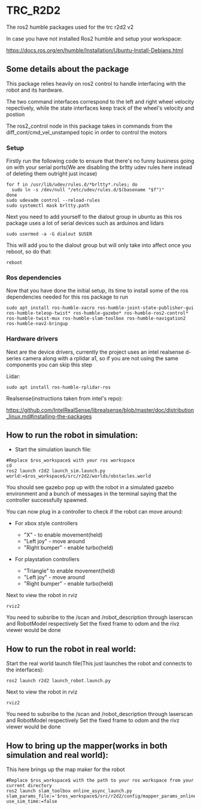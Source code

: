 # TRC_R2D2
The ros2 humble packages used for the trc r2d2 v2

In case you have not installed Ros2 humble and setup your workspace: 

https://docs.ros.org/en/humble/Installation/Ubuntu-Install-Debians.html


## Some details about the package
This package relies heavily on ros2 control to handle interfacing with the robot and its hardware.

The two command interfaces correspond to the left and right wheel velocity repectively, while the state interfaces keep track of the wheel's velocity and postion

The ros2_control node in this package takes in commands from the diff_cont/cmd_vel_unstamped topic in order to control the motors


### Setup
Firstly run the following code to ensure that there's no funny business going on with your serial ports(We are disabling the brltty udev rules here instead of deleting them outright just incase)

```
for f in /usr/lib/udev/rules.d/*brltty*.rules; do
  sudo ln -s /dev/null "/etc/udev/rules.d/$(basename "$f")"
done
sudo udevadm control --reload-rules
sudo systemctl mask brltty.path
```

Next you need to add yourself to the dialout group in ubuntu as this ros package uses a lot of serial devices such as arduinos and lidars

```
sudo usermod -a -G dialout $USER
```
This will add you to the dialout group but will only take into affect once you reboot, so do that:

```
reboot
```
### Ros dependencies
Now that you have done the initial setup, its time to install some of the ros dependencies needed for this ros package to run

```
sudo apt install ros-humble-xacro ros-humble-joint-state-publisher-gui ros-humble-teleop-twist* ros-humble-gazebo* ros-humble-ros2-control* ros-humble-twist-mux ros-humble-slam-toolbox ros-humble-navigation2 ros-humble-nav2-bringup
```

### Hardware drivers
Next are the device drivers, currently the project uses an intel realsense d-series camera along with a rplidar a1, so if you are not using the same components you can skip this step

Lidar:
```
sudo apt install ros-humble-rplidar-ros
```
Realsense(instructions taken from intel's repo):

https://github.com/IntelRealSense/librealsense/blob/master/doc/distribution_linux.md#installing-the-packages



## How to run the robot in simulation:
* Start the simulation launch file:
```
#Replace $ros_workspace$ with your ros workspace
cd 
ros2 launch r2d2 launch_sim.launch.py world:=$ros_workspace$/src/r2d2/worlds/obstacles.world
```

You should see gazebo pop up with the robot in a simulated gazebo environment and a bunch of messages in the terminal saying that the controller successfully spawned.

You can now plug in a controller to check if the robot can move around:
* For xbox style controllers 
  * "X" - to enable movement(held)
  * "Left joy" - move around
  * "Right bumper" - enable turbo(held)

* For playstation controllers
  * "Triangle" to enable movement(held)
  * "Left joy" - move around
  * "Right bumper" - enable turbo(held)

Next to view the robot in rviz
```
rviz2
```
You need to subsribe to the /scan and /robot_description through laserscan and RobotModel respectively
Set the fixed frame to odom and the rivz viewer would be done


## How to run the robot in real world:
Start the real world launch file(This just launches the robot and connects to the interfaces):
```
ros2 launch r2d2 launch_robot.launch.py
```
Next to view the robot in rviz
```
rviz2
```
You need to subsribe to the /scan and /robot_description through laserscan and RobotModel respectively
Set the fixed frame to odom and the rivz viewer would be done


## How to bring up the mapper(works in both simulation and real world):
This here brings up the map maker for the robot
```
#Replace $ros_workspace$ with the path to your ros workspace from your current directory
ros2 launch slam_toolbox online_async_launch.py slam_params_file:='$ros_workspace$/src/r2d2/config/mapper_params_online_async.yaml' use_sim_time:=false
```